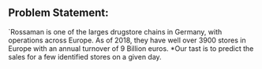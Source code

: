 ## Problem Statement:

`Rossaman is one of the larges drugstore chains in Germany, with operations across Europe. As of 2018, they have well over 3900 stores in Europe with an annual turnover of
9 Billion euros. *Our tast is to predict the sales for a few identified stores on a given day.
